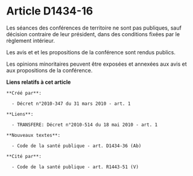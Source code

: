 # Article D1434-16

Les séances des conférences de territoire ne sont pas publiques, sauf décision contraire de leur président, dans des
conditions fixées par le règlement intérieur. 

Les avis et et les propositions de la conférence sont rendus publics. 

Les opinions minoritaires peuvent être exposées et annexées aux avis et aux propositions de la conférence.

**Liens relatifs à cet article**

	**Créé par**:

	  - Décret n°2010-347 du 31 mars 2010 - art. 1

	**Liens**:

	  - TRANSFERE: Décret n°2010-514 du 18 mai 2010 - art. 1

	**Nouveaux textes**:

	  - Code de la santé publique - art. D1434-36 (Ab)

	**Cité par**:

	  - Code de la santé publique - art. R1443-51 (V)
